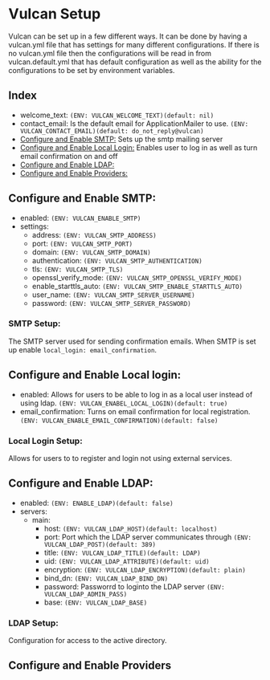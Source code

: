 # Vulcan Setup

Vulcan can be set up in a few different ways. It can be done by having a vulcan.yml file that has settings for many different configurations. If there is no vulcan.yml file then the configurations will be read in from vulcan.default.yml that has default configuration as well as the ability for the configurations to be set by environment variables.

## Index

* welcome_text: `(ENV: VULCAN_WELCOME_TEXT)(default: nil)`
* contact_email: Is the default email for ApplicationMailer to use. `(ENV: VULCAN_CONTACT_EMAIL)(default: do_not_reply@vulcan)`
* [Configure and Enable SMTP:](#configure-and-enable-smtp) Sets up the smtp mailing server
* [Configure and Enable Local Login:](#configure-and-enable-local-login) Enables user to log in as well as turn email confirmation on and off 
* [Configure and Enable LDAP:](#configure-and-enable-ldap)
* [Configure and Enable Providers:](#configure-and-enable-providers)

## Configure and Enable SMTP:
* enabled: `(ENV: VULCAN_ENABLE_SMTP)`
* settings:
    * address: `(ENV: VULCAN_SMTP_ADDRESS)`
    * port: `(ENV: VULCAN_SMTP_PORT)`
    * domain: `(ENV: VULCAN_SMTP_DOMAIN)`
    * authentication: `(ENV: VULCAN_SMTP_AUTHENTICATION)`
    * tls: `(ENV: VULCAN_SMTP_TLS)`
    * openssl_verify_mode: `(ENV: VULCAN_SMTP_OPENSSL_VERIFY_MODE)`
    * enable_starttls_auto: `(ENV: VULCAN_SMTP_ENABLE_STARTTLS_AUTO)`
    * user_name: `(ENV: VULCAN_SMTP_SERVER_USERNAME)`
    * password: `(ENV: VULCAN_SMTP_SERVER_PASSWORD)`

### SMTP Setup:
The SMTP server used for sending confirmation emails. When SMTP is set up enable `local_login: email_confirmation`.


## Configure and Enable Local login:
* enabled: Allows for users to be able to log in as a local user instead of using ldap. `(ENV: VULCAN_ENABEL_LOCAL_LOGIN)(default: true)`
* email_confirmation: Turns on email confirmation for local registration. `(ENV: VULCAN_ENABLE_EMAIL_CONFIRMATION)(default: false)`

### Local Login Setup:
Allows for users to to register and login not using external services.


## Configure and Enable LDAP:
* enabled: `(ENV: ENABLE_LDAP)(default: false)` 
* servers:
    * main:
        * host: `(ENV: VULCAN_LDAP_HOST)(default: localhost)`
        * port: Port which the LDAP server communicates through `(ENV: VULCAN_LDAP_POST)(default: 389)`
        * title: `(ENV: VULCAN_LDAP_TITLE)(default: LDAP)`
        * uid: `(ENV: VULCAN_LDAP_ATTRIBUTE)(default: uid)`
        * encryption: `(ENV: VULCAN_LDAP_ENCRYPTION)(default: plain)`
        * bind_dn: `(ENV: VULCAN_LDAP_BIND_DN)`
        * password: Passworrd to loginto the LDAP server `(ENV: VULCAN_LDAP_ADMIN_PASS)`
        * base: `(ENV: VULCAN_LDAP_BASE)`

### LDAP Setup:
Configuration for access to the active directory.


## Configure and Enable Providers

